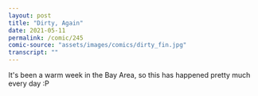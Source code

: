```yaml
---
layout: post
title: "Dirty, Again"
date: 2021-05-11
permalink: /comic/245
comic-source: "assets/images/comics/dirty_fin.jpg"
transcript: ""
---
```


It's been a warm week in the Bay Area, so this has happened pretty much every day :P
